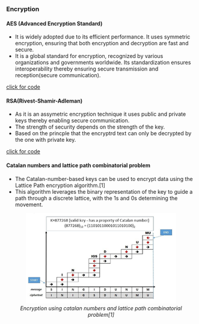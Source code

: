 ### Encryption

#### AES (Advanced Encryption Standard)

- It is widely adopted due to its efficient performance. It uses symmetric encryption, ensuring that both encryption and decryption are fast and secure.
- It is a global standard for encryption, recognized by various organizations and governments worldwide. Its standardization ensures interoperability thereby ensuring secure transmission and reception(secure communication).

[click for code](../codes/AES.md)

#### RSA(Rivest-Shamir-Adleman)

- As it is an assymetric encryption technique it uses public and private keys thereby enabling secure communication.
- The strength of security depends on the strength of the key.
- Based on the princple that the encryptrd text can only be decrypted by the one with private key.

[click for code](../codes/RSA.md)

#### Catalan numbers and lattice path combinatorial problem

- The Catalan-number-based keys can be used to encrypt data using the Lattice Path encryption algorithm.[1]
- This algorithm leverages the binary representation of the key to guide a path through a discrete lattice, with the 1s and 0s determining the movement.

<p align="center">
  <img src="../images/catalan.png" alt="Merkle Tree Image" style="width: 400px;">
  <br>
  <em>Encryption using catalan numbers and lattice path combinatorial problem[1]</em>
</p>
